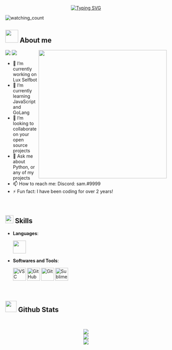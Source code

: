 
<p align="center">
<a href="https://git.io/typing-svg"><img src="https://readme-typing-svg.demolab.com?font=impact&weight=100&pause=1000&color=3F6CF7&center=true&width=435&lines=Hey!+I'm+Sam+%F0%9F%91%8B" alt="Typing SVG" /></a>
</p>
<p align="left"> 
<img src="https://komarev.com/ghpvc/?username=Mahdiiye&color=brightgreen" alt="watching_count" />
 </p>
	
## <picture><img src = "https://cdn-icons-png.flaticon.com/512/5486/5486639.png" width =40px></picture> **About me**

<picture> <img align="right" src="https://cdn-icons-gif.flaticon.com/8722/8722598.gif" width = 400px></picture>
 <p align="left">
  <img src="https://img.shields.io/badge/Focus-Python%20Development-dodgerblue" />
  <img src="https://img.shields.io/badge/Languages-English-dodgerblue" />
</p>

- 🔭 I’m currently working on Lux Selfbot
- 🌱 I’m currently learning JavaScript and GoLang
- 👯 I’m looking to collaborate on your open source projects
- 💬 Ask me about Python, or any of my projects
- 📫 How to reach me: Discord: sam.#9999
- ⚡ Fun fact: I have been coding for over 2 years!

<br>

## <img src="https://cdn-icons-gif.flaticon.com/8722/8722699.gif" width ="25"><b> Skills</b>

<p align="center">

- **Languages**:
    
     <img src="https://cdn-icons-png.flaticon.com/512/5968/5968350.png" width="40" height="40" />



- **Softwares and Tools**:

    <img src="https://cdn.discordapp.com/attachments/1080332679578394644/1086001527962992650/visual-studio.png" width="40" height="40" alt="VSC"/>
    <img src="https://cdn-icons-png.flaticon.com/128/4926/4926624.png" width="40" height="40" alt="GitHub"/>
    <img src="https://cdn-icons-png.flaticon.com/128/8695/8695385.png" width="40" height="40" alt="Git"/>
    <img src="https://upload.wikimedia.org/wikipedia/en/thumb/d/d2/Sublime_Text_3_logo.png/150px-Sublime_Text_3_logo.png" width="40" height="40" alt="Sublime"/>



 

<br>
</p>


## <img src="[https://media.giphy.com/media/iY8CRBdQXODJSCERIr/giphy.gif](https://cdn-icons-gif.flaticon.com/7211/7211797.gif)" width="35"><b> Github Stats </b>
<br>

<div align="center">

![](https://github-readme-stats.vercel.app/api?username=DEV-S4M&theme=dracula&hide_border=false&include_all_commits=true&count_private=true)<br/>
![](https://github-readme-streak-stats.herokuapp.com/?user=DEV-S4M&theme=dracula&hide_border=false)<br/>
![](https://github-readme-stats.vercel.app/api/top-langs/?username=DEV-S4M&theme=dracula&hide_border=false&include_all_commits=true&count_private=true&layout=compact)
	
</a>


	

</div>
